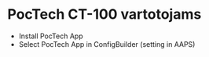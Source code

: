 # PocTech CT-100 vartotojams

- Install PocTech App
- Select PocTech App in ConfigBuilder (setting in AAPS)

